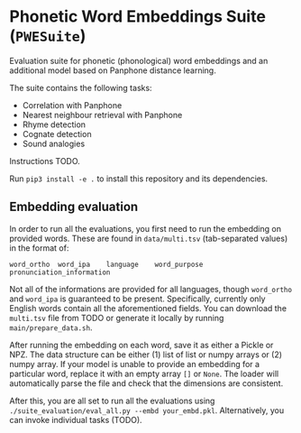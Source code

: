 # Phonetic Word Embeddings Suite (`PWESuite`)

Evaluation suite for phonetic (phonological) word embeddings and an additional model based on Panphone distance learning.

The suite contains the following tasks:
- Correlation with Panphone
- Nearest neighbour retrieval with Panphone
- Rhyme detection
- Cognate detection
- Sound analogies

Instructions TODO.

Run `pip3 install -e .` to install this repository and its dependencies.

## Embedding evaluation

In order to run all the evaluations, you first need to run the embedding on provided words.
These are found in `data/multi.tsv` (tab-separated values) in the format of:
```
word_ortho	word_ipa	language	word_purpose	pronunciation_information
```
Not all of the informations are provided for all languages, though `word_ortho` and `word_ipa` is guaranteed to be present.
Specifically, currently only English words contain all the aforementioned fields.
You can download the `multi.tsv` file from TODO or generate it locally by running `main/prepare_data.sh`.

After running the embedding on each word, save it as either a Pickle or NPZ. 
The data structure can be either (1) list of list or numpy arrays or (2) numpy array.
If your model is unable to provide an embedding for a particular word, replace it with an empty array `[]` or `None`.
The loader will automatically parse the file and check that the dimensions are consistent.

After this, you are all set to run all the evaluations using `./suite_evaluation/eval_all.py --embd your_embd.pkl`.
Alternatively, you can invoke individual tasks (TODO).